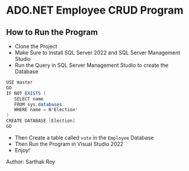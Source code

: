 # ADO.NET Employee CRUD Program

## How to Run the Program

- Clone the Project
- Make Sure to Install SQL Server 2022 and SQL Server Management Studio
- Run the Query in SQL Server Management Studio to create the Database

```csharp
USE master
GO
IF NOT EXISTS (
   SELECT name
   FROM sys.databases
   WHERE name = N'Election'
)
CREATE DATABASE [Election]
GO
```

- Then Create a table called `vote` in the `Employee` Database
- Then Run the Program in Visual Studio 2022
- Enjoy!
  
Author: Sarthak Roy
